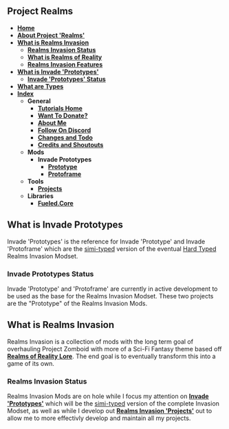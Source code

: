 ## **Project Realms**
- [**Home**](https://github.com/FueledByOCHD/Realms-Invasion-Info-Center/blob/develop/README.md)
- [**About Project 'Realms'**](https://github.com/FueledByOCHD/Realms-Invasion-Info-Center/blob/develop/AboutProjectRealms.md)
- [**What is Realms Invasion**](https://github.com/FueledByOCHD/Realms-Invasion-Info-Center/blob/develop/README.md#what-is-realms-invasion)
	- [**Realms Invasion Status**](https://github.com/FueledByOCHD/Realms-Invasion-Info-Center/blob/develop/README.md#realms-invasion-status)
	- [**What is Realms of Reality**](https://github.com/FueledByOCHD/Realms-Invasion-Info-Center/blob/develop/AboutRealmsOfReality.md)
    - [**Realms Invasion Features**](https://github.com/FueledByOCHD/Realms-Invasion-Info-Center/blob/develop/README.md#realms-invasion-features)
- [**What is Invade 'Prototypes'**](https://github.com/FueledByOCHD/Realms-Invasion-Info-Center/blob/develop/README.md#what-is-invade-prototypes)
	- [**Invade 'Prototypes' Status**](https://github.com/FueledByOCHD/Realms-Invasion-Info-Center/blob/develop/README.md#invade-prototypes-status)  
- [**What are Types**](https://github.com/FueledByOCHD/Realms-Invasion-Info-Center/blob/develop/README.md#what-are-types)  
- [**Index**](https://github.com/FueledByOCHD/Realms-Invasion-Info-Center/blob/develop/README.md#index)
    - **General**
        - [**Tutorials Home**](https://github.com/FueledByOCHD/Realms-Invasion-Info-Center/blob/develop/Tutorials/TutorialsHome.md)
        - [**Want To Donate?**](https://github.com/FueledByOCHD/Realms-Invasion-Info-Center/blob/develop/DonateToRI.md)
        - [**About Me**](https://github.com/FueledByOCHD/Realms-Invasion-Info-Center/blob/develop/AboutMe.md)
        - [**Follow On Discord**](https://discord.gg/8P2kvwm)
        - [**Changes and Todo**](https://github.com/FueledByOCHD/Realms-Invasion-Info-Center/blob/develop/Changes/RI_Todos.md)
        - [**Credits and Shoutouts**](https://github.com/FueledByOCHD/Realms-Invasion-Info-Center/blob/develop/Credits/RI_FullCredits.md)
    - **Mods**
		- **Invade Prototypes**
			- [**Prototype**](https://github.com/FueledByOCHD/Realms-Invasion-Info-Center/blob/develop/Mods/Prototypes/Prototype/InvadeProto.md)
			- [**Protoframe**](https://github.com/FueledByOCHD/Realms-Invasion-Info-Center/blob/develop/Mods/Prototypes/Protoframe/InvadeFrame.md)
    - **Tools**
        - [**Projects**](https://github.com/FueledByOCHD/Realms-Invasion-Info-Center/blob/develop/Tools/Projects/RI_Projects.md)
    - **Libraries**
        - [**Fueled.Core**](https://github.com/FueledByOCHD/Realms-Invasion-Info-Center/blob/develop/Libraries/Fueled%20Core/FueledCore.md)


## **What is Invade Prototypes**

Invade 'Prototypes' is the reference for Invade 'Prototype' and Invade 'Protoframe' which are the [simi-typed](https://github.com/FueledByOCHD/Realms-Invasion-Info-Center/blob/develop/README.md#what-are-types) version of the eventual [Hard Typed](https://github.com/FueledByOCHD/Realms-Invasion-Info-Center/blob/develop/README.md#what-are-types) Realms Invasion Modset. 

### **Invade Prototypes Status**

Invade 'Prototype' and 'Protoframe' are currently in active development to be used as the base for the Realms Invasion Modset. These two projects are the "Prototype" of the Realms Invasion Mods.

## **What is Realms Invasion**

Realms Invasion is a collection of mods with the long term goal of overhauling Project Zomboid with more of a Sci-Fi Fantasy theme based off [**Realms of Reality Lore**](https://github.com/FueledByOCHD/Realms-Invasion-Info-Center/blob/develop/AboutRealmsOfReality.md). The end goal is to eventually transform this into a game of its own.

### **Realms Invasion Status**

Realms Invasion Mods are on hole while I focus my attention on [**Invade 'Prototypes'**]() which will be the [simi-typed](https://github.com/FueledByOCHD/Realms-Invasion-Info-Center/blob/develop/README.md#what-are-types) version of the complete Invasion Modset, as well as while I develop out [**Realms Invasion 'Projects'**](https://github.com/FueledByOCHD/Realms-Invasion-Info-Center/blob/develop/Tools/Projects/RI_Projects.md) out to allow me to more effectivly develop and maintain all my projects.